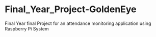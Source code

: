 # Final_Year_Project-GoldenEye
Final Year final Project for an attendance monitoring application using Raspberry Pi System
